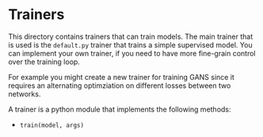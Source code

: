 # Trainers

This directory contains trainers that can train models. The main trainer that is
used is the `default.py` trainer that trains a simple supervised model. You can
implement your own trainer, if you need to have more fine-grain control over the
training loop.

For example you might create a new trainer for training GANS since it requires
an alternating optimziation on different losses between two networks.

A trainer is a python module that implements the following methods:

* `train(model, args)`
